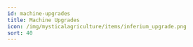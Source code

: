 ```yaml
---
id: machine-upgrades
title: Machine Upgrades
icon: /img/mysticalagriculture/items/inferium_upgrade.png
sort: 40
---
```


